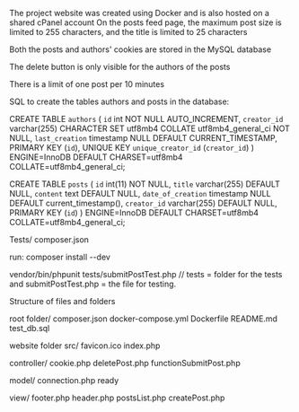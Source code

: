 The project website was created using Docker and is also hosted on a shared cPanel account
On the posts feed page, the maximum post size is limited to 255 characters, and the title is limited to 25 characters

Both the posts and authors' cookies are stored in the MySQL database

The delete button is only visible for the authors of the posts

There is a limit of one post per 10 minutes


SQL to create the tables authors and posts in the database:

CREATE TABLE `authors` (
  `id` int NOT NULL AUTO_INCREMENT,
  `creator_id` varchar(255) CHARACTER SET utf8mb4 COLLATE utf8mb4_general_ci NOT NULL,
  `last_creation` timestamp NULL DEFAULT CURRENT_TIMESTAMP,
  PRIMARY KEY (`id`),
  UNIQUE KEY `unique_creator_id` (`creator_id`)
) ENGINE=InnoDB DEFAULT CHARSET=utf8mb4 COLLATE=utf8mb4_general_ci;

CREATE TABLE `posts` (
  `id` int(11) NOT NULL,
  `title` varchar(255) DEFAULT NULL,
  `content` text DEFAULT NULL,
  `date_of_creation` timestamp NULL DEFAULT current_timestamp(),
  `creator_id` varchar(255) DEFAULT NULL,
  PRIMARY KEY (`id`)
) ENGINE=InnoDB DEFAULT CHARSET=utf8mb4 COLLATE=utf8mb4_general_ci;


Tests/
composer.json 

run:
composer install --dev 

vendor/bin/phpunit tests/submitPostTest.php  // tests = folder for the tests and submitPostTest.php = the file for testing.


Structure of files and folders

root folder/
composer.json
docker-compose.yml
Dockerfile
README.md
test_db.sql

website folder src/
favicon.ico
index.php

controller/
cookie.php
deletePost.php
functionSubmitPost.php

model/
connection.php ready

view/
footer.php
header.php
postsList.php
createPost.php
